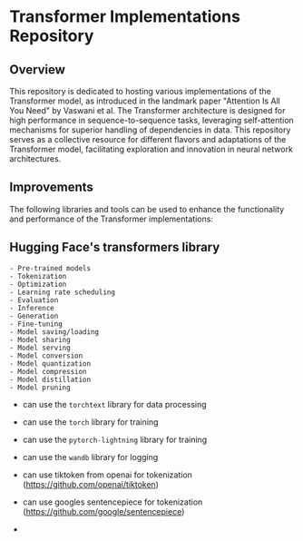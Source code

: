# Transformer Implementations Repository

## Overview

This repository is dedicated to hosting various implementations of the Transformer model, as introduced in the landmark paper "Attention Is All You Need" by Vaswani et al. The Transformer architecture is designed for high performance in sequence-to-sequence tasks, leveraging self-attention mechanisms for superior handling of dependencies in data. This repository serves as a collective resource for different flavors and adaptations of the Transformer model, facilitating exploration and innovation in neural network architectures.

## Improvements
The following libraries and tools can be used to enhance the functionality and performance of the Transformer implementations:

## Hugging Face's transformers library
    - Pre-trained models
    - Tokenization
    - Optimization
    - Learning rate scheduling
    - Evaluation
    - Inference
    - Generation
    - Fine-tuning
    - Model saving/loading
    - Model sharing
    - Model serving
    - Model conversion
    - Model quantization
    - Model compression
    - Model distillation
    - Model pruning

- can use the `torchtext` library for data processing
- can use the `torch` library for training
- can use the `pytorch-lightning` library for training
- can use the `wandb` library for logging
  
- can use tiktoken from openai for tokenization (https://github.com/openai/tiktoken)
- can use googles sentencepiece for tokenization (https://github.com/google/sentencepiece)
- 